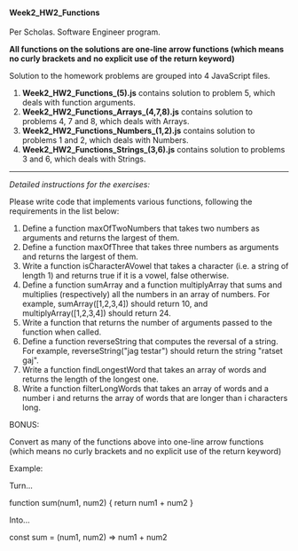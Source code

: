 #### Week2_HW2_Functions ####
Per Scholas. Software Engineer program.  

**All functions on the solutions are one-line arrow functions (which means no curly brackets and** 
**no explicit use of the return keyword)**

Solution to the homework problems are grouped into 4 JavaScript files.
1. **Week2_HW2_Functions_(5).js** contains solution to problem 5, which deals with function arguments.
2. **Week2_HW2_Functions_Arrays_(4,7,8).js** contains solution to problems 4, 7 and 8, which deals 
with Arrays.
3. **Week2_HW2_Functions_Numbers_(1,2).js** contains solution to problems 1 and 2, which deals 
with Numbers.
4. **Week2_HW2_Functions_Strings_(3,6).js** contains solution to problems 3 and 6, which deals 
with Strings.

- - - -

*Detailed instructions for the exercises:*

Please write code that implements various functions, following the requirements in the list below:

1. Define a function maxOfTwoNumbers that takes two numbers as arguments and returns the largest of them. 
2. Define a function maxOfThree that takes three numbers as arguments and returns the largest of them.
3. Write a function isCharacterAVowel that takes a character (i.e. a string of length 1) and returns 
true if it is a vowel, false otherwise.
4. Define a function sumArray and a function multiplyArray that sums and multiplies (respectively) 
all the numbers in an array of numbers. For example, sumArray([1,2,3,4]) should return 10, and 
multiplyArray([1,2,3,4]) should return 24.
5. Write a function that returns the number of arguments passed to the function when called.
6. Define a function reverseString that computes the reversal of a string. For example, 
reverseString("jag testar") should return the string "ratset gaj".
7. Write a function findLongestWord that takes an array of words and returns the length of the longest 
one.
8. Write a function filterLongWords that takes an array of words and a number i and returns the 
array of words that are longer than i characters long.
 

BONUS: 

Convert as many of the functions above into one-line arrow functions (which means no curly brackets 
and no explicit use of the return keyword)

Example:

Turn...

function sum(num1, num2) {
    return num1 + num2
}

Into...

const sum = (num1, num2) => num1 + num2
